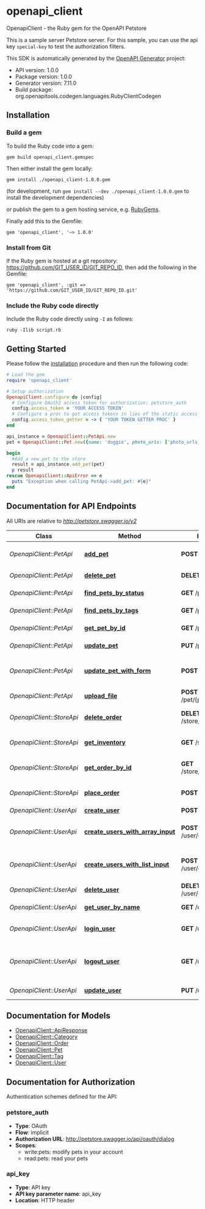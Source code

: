 # openapi_client

OpenapiClient - the Ruby gem for the OpenAPI Petstore

This is a sample server Petstore server. For this sample, you can use the api key `special-key` to test the authorization filters.

This SDK is automatically generated by the [OpenAPI Generator](https://openapi-generator.tech) project:

- API version: 1.0.0
- Package version: 1.0.0
- Generator version: 7.11.0
- Build package: org.openapitools.codegen.languages.RubyClientCodegen

## Installation

### Build a gem

To build the Ruby code into a gem:

```shell
gem build openapi_client.gemspec
```

Then either install the gem locally:

```shell
gem install ./openapi_client-1.0.0.gem
```

(for development, run `gem install --dev ./openapi_client-1.0.0.gem` to install the development dependencies)

or publish the gem to a gem hosting service, e.g. [RubyGems](https://rubygems.org/).

Finally add this to the Gemfile:

    gem 'openapi_client', '~> 1.0.0'

### Install from Git

If the Ruby gem is hosted at a git repository: https://github.com/GIT_USER_ID/GIT_REPO_ID, then add the following in the Gemfile:

    gem 'openapi_client', :git => 'https://github.com/GIT_USER_ID/GIT_REPO_ID.git'

### Include the Ruby code directly

Include the Ruby code directly using `-I` as follows:

```shell
ruby -Ilib script.rb
```

## Getting Started

Please follow the [installation](#installation) procedure and then run the following code:

```ruby
# Load the gem
require 'openapi_client'

# Setup authorization
OpenapiClient.configure do |config|
  # Configure OAuth2 access token for authorization: petstore_auth
  config.access_token = 'YOUR ACCESS TOKEN'
  # Configure a proc to get access tokens in lieu of the static access_token configuration
  config.access_token_getter = -> { 'YOUR TOKEN GETTER PROC' } 
end

api_instance = OpenapiClient::PetApi.new
pet = OpenapiClient::Pet.new({name: 'doggie', photo_urls: ['photo_urls_example']}) # Pet | Pet object that needs to be added to the store

begin
  #Add a new pet to the store
  result = api_instance.add_pet(pet)
  p result
rescue OpenapiClient::ApiError => e
  puts "Exception when calling PetApi->add_pet: #{e}"
end

```

## Documentation for API Endpoints

All URIs are relative to *http://petstore.swagger.io/v2*

Class | Method | HTTP request | Description
------------ | ------------- | ------------- | -------------
*OpenapiClient::PetApi* | [**add_pet**](docs/PetApi.md#add_pet) | **POST** /pet | Add a new pet to the store
*OpenapiClient::PetApi* | [**delete_pet**](docs/PetApi.md#delete_pet) | **DELETE** /pet/{petId} | Deletes a pet
*OpenapiClient::PetApi* | [**find_pets_by_status**](docs/PetApi.md#find_pets_by_status) | **GET** /pet/findByStatus | Finds Pets by status
*OpenapiClient::PetApi* | [**find_pets_by_tags**](docs/PetApi.md#find_pets_by_tags) | **GET** /pet/findByTags | Finds Pets by tags
*OpenapiClient::PetApi* | [**get_pet_by_id**](docs/PetApi.md#get_pet_by_id) | **GET** /pet/{petId} | Find pet by ID
*OpenapiClient::PetApi* | [**update_pet**](docs/PetApi.md#update_pet) | **PUT** /pet | Update an existing pet
*OpenapiClient::PetApi* | [**update_pet_with_form**](docs/PetApi.md#update_pet_with_form) | **POST** /pet/{petId} | Updates a pet in the store with form data
*OpenapiClient::PetApi* | [**upload_file**](docs/PetApi.md#upload_file) | **POST** /pet/{petId}/uploadImage | uploads an image
*OpenapiClient::StoreApi* | [**delete_order**](docs/StoreApi.md#delete_order) | **DELETE** /store/order/{orderId} | Delete purchase order by ID
*OpenapiClient::StoreApi* | [**get_inventory**](docs/StoreApi.md#get_inventory) | **GET** /store/inventory | Returns pet inventories by status
*OpenapiClient::StoreApi* | [**get_order_by_id**](docs/StoreApi.md#get_order_by_id) | **GET** /store/order/{orderId} | Find purchase order by ID
*OpenapiClient::StoreApi* | [**place_order**](docs/StoreApi.md#place_order) | **POST** /store/order | Place an order for a pet
*OpenapiClient::UserApi* | [**create_user**](docs/UserApi.md#create_user) | **POST** /user | Create user
*OpenapiClient::UserApi* | [**create_users_with_array_input**](docs/UserApi.md#create_users_with_array_input) | **POST** /user/createWithArray | Creates list of users with given input array
*OpenapiClient::UserApi* | [**create_users_with_list_input**](docs/UserApi.md#create_users_with_list_input) | **POST** /user/createWithList | Creates list of users with given input array
*OpenapiClient::UserApi* | [**delete_user**](docs/UserApi.md#delete_user) | **DELETE** /user/{username} | Delete user
*OpenapiClient::UserApi* | [**get_user_by_name**](docs/UserApi.md#get_user_by_name) | **GET** /user/{username} | Get user by user name
*OpenapiClient::UserApi* | [**login_user**](docs/UserApi.md#login_user) | **GET** /user/login | Logs user into the system
*OpenapiClient::UserApi* | [**logout_user**](docs/UserApi.md#logout_user) | **GET** /user/logout | Logs out current logged in user session
*OpenapiClient::UserApi* | [**update_user**](docs/UserApi.md#update_user) | **PUT** /user/{username} | Updated user


## Documentation for Models

 - [OpenapiClient::ApiResponse](docs/ApiResponse.md)
 - [OpenapiClient::Category](docs/Category.md)
 - [OpenapiClient::Order](docs/Order.md)
 - [OpenapiClient::Pet](docs/Pet.md)
 - [OpenapiClient::Tag](docs/Tag.md)
 - [OpenapiClient::User](docs/User.md)


## Documentation for Authorization


Authentication schemes defined for the API:
### petstore_auth


- **Type**: OAuth
- **Flow**: implicit
- **Authorization URL**: http://petstore.swagger.io/api/oauth/dialog
- **Scopes**: 
  - write:pets: modify pets in your account
  - read:pets: read your pets

### api_key


- **Type**: API key
- **API key parameter name**: api_key
- **Location**: HTTP header

